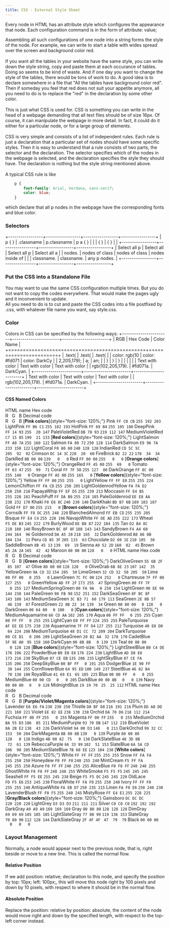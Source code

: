```yaml
---
title: CSS - External Style Sheet
---
```


Every node in HTML has an attribute style which configures the
appearance that node. Each configuration command is in the form of
    attribute: value;

Assembling all such configurations of one node into a string forms the
style of the node. For example, we can write
to start a table with wides spread over the screen and background color
red.\
\
If you want all the tables in your website have the same style, you can
write down the style string, copy and paste them at each occurance of
tables. Doing so seems to be kind of waste. And if one day you want to
change the style of the tables, there would be tons of work to do. A
good idea is to declare somewhere in a file that "All the tables have
background color red". Then if someday you feel that red does not suit
your appetite anymore, all you need to do is to replace the "red" in the
declaration by some other color.\
\
This is just what CSS is used for. CSS is something you can write in the
head of a webpage demanding that all text files should be of size 16px.
Of course, it can manipulate the webpage in more detail. In fact, it
could do it either for a particular node, or for a large group of
elements.\
\
CSS is very simple and consists of a list of independent rules. Each
rule is just a declaration that a particular set of nodes should have
some specific styles. Then it is easy to understand that a rule consists
of two parts, the selector and the declaration. The selector specifies
which of the nodes in the webpage is selected, and the declaration
specifies the style they should have. The declaration is nothing but the
style string mentioned above.\
\
A typical CSS rule is like
```css
    p {
        font-family: Arial, Verdana, sans-serif;
        color: blue;
    }
```

which declare that all p nodes in the webpage have the corresponding
fonts and blue color.
### Selectors

+-----------------+-----------------+-----------------+-----------------+
|     p { }       |     .classname  |     p.classname |     p a { }     |
|                 | { }             |  { }            |                 |
+-----------------+-----------------+-----------------+-----------------+
| Select all p    | Select all      | Select all p    | Select all a    |
| nodes.          | nodes of class  | nodes of class  | nodes inside of |
|                 | classname.      | classname.      | any p nodes.    |
+-----------------+-----------------+-----------------+-----------------+

### Put the CSS into a Standalone File

You may want to use the same CSS configuration multiple times. But you
do not want to copy the codes everywhere. That would make the pages ugly
and it inconvenient to update.\
All you need to do is to cut and paste the CSS codes into a file
postfixed by .css, with whatever file name you want, say style.css.
### Color

Colors in CSS can be specified by the following ways:
+-----------------------+-----------------------+-----------------------+
| RGB                   | Hex Code              | Color Name            |
+=======================+=======================+=======================+
|     .text{            |     .text{            |     .text{            |
|         color: rgb(10 |         color: #fd071 |         color: DarkCy |
| 2,205,179);           | a;                    | an;                   |
|     }                 |     }                 |     }                 |
|                       |                       |                       |
| Text with color       | Text with color       | Text with color       |
| rgb(102,205,179).     | \#fd071a.             | DarkCyan.             |
+-----------------------+-----------------------+-----------------------+
| Text with color       | Text with color       | Text with color       |
| rgb(102,205,179).     | \#fd071a.             | DarkCyan.             |
+-----------------------+-----------------------+-----------------------+

#### CSS Named Colors

HTML name
Hex code\
R   G   B
Decimal code\
R   G   B
[**Pink colors**]{style="font-size: 120%;"}
Pink
`FF C0 CB`
`255 192 203`
LightPink
`FF B6 C1`
`255 182 193`
HotPink
`FF 69 B4`
`255 105 180`
DeepPink
`FF 14 93`
`255  20 147`
PaleVioletRed
`DB 70 93`
`219 112 147`
MediumVioletRed
`C7 15 85`
`199  21 133`
[**Red colors**]{style="font-size: 120%;"}
LightSalmon
`FF A0 7A`
`255 160 122`
Salmon
`FA 80 72`
`250 128 114`
DarkSalmon
`E9 96 7A`
`233 150 122`
LightCoral
`F0 80 80`
`240 128 128`
IndianRed
`CD 5C 5C`
`205  92  92`
Crimson
`DC 14 3C`
`220  20  60`
FireBrick
`B2 22 22`
`178  34  34`
DarkRed
`8B 00 00`
`139   0   0`
Red
`FF 00 00`
`255   0   0`
[**Orange colors**]{style="font-size: 120%;"}
OrangeRed
`FF 45 00`
`255  69   0`
Tomato
`FF 63 47`
`255  99  71`
Coral
`FF 7F 50`
`255 127  80`
DarkOrange
`FF 8C 00`
`255 140   0`
Orange
`FF A5 00`
`255 165   0`
[**Yellow colors**]{style="font-size: 120%;"}
Yellow
`FF FF 00`
`255 255   0`
LightYellow
`FF FF E0`
`255 255 224`
LemonChiffon
`FF FA CD`
`255 250 205`
LightGoldenrodYellow
`FA FA D2`
`250 250 210`
PapayaWhip
`FF EF D5`
`255 239 213`
Moccasin
`FF E4 B5`
`255 228 181`
PeachPuff
`FF DA B9`
`255 218 185`
PaleGoldenrod
`EE E8 AA`
`238 232 170`
Khaki
`F0 E6 8C`
`240 230 140`
DarkKhaki
`BD B7 6B`
`189 183 107`
Gold
`FF D7 00`
`255 215   0`
[**Brown colors**]{style="font-size: 120%;"}
Cornsilk
`FF F8 DC`
`255 248 220`
BlanchedAlmond
`FF EB CD`
`255 235 205`
Bisque
`FF E4 C4`
`255 228 196`
NavajoWhite
`FF DE AD`
`255 222 173`
Wheat
`F5 DE B3`
`245 222 179`
BurlyWood
`DE B8 87`
`222 184 135`
Tan
`D2 B4 8C`
`210 180 140`
RosyBrown
`BC 8F 8F`
`188 143 143`
SandyBrown
`F4 A4 60`
`244 164  96`
Goldenrod
`DA A5 20`
`218 165  32`
DarkGoldenrod
`B8 86 0B`
`184 134  11`
Peru
`CD 85 3F`
`205 133  63`
Chocolate
`D2 69 1E`
`210 105  30`
SaddleBrown
`8B 45 13`
`139  69  19`
Sienna
`A0 52 2D`
`160  82  45`
Brown
`A5 2A 2A`
`165  42  42`
Maroon
`80 00 00`
`128   0   0`
HTML name
Hex code\
R   G   B
Decimal code\
R   G   B
[**Green colors**]{style="font-size: 120%;"}
DarkOliveGreen
`55 6B 2F`
` 85 107  47`
Olive
`80 80 00`
`128 128   0`
OliveDrab
`6B 8E 23`
`107 142  35`
YellowGreen
`9A CD 32`
`154 205  50`
LimeGreen
`32 CD 32`
` 50 205  50`
Lime
`00 FF 00`
`  0 255   0`
LawnGreen
`7C FC 00`
`124 252   0`
Chartreuse
`7F FF 00`
`127 255   0`
GreenYellow
`AD FF 2F`
`173 255  47`
SpringGreen
`00 FF 7F`
`  0 255 127`
MediumSpringGreen
`00 FA 9A`
`  0 250 154`
LightGreen
`90 EE 90`
`144 238 144`
PaleGreen
`98 FB 98`
`152 251 152`
DarkSeaGreen
`8F BC 8F`
`143 188 143`
MediumSeaGreen
`3C B3 71`
` 60 179 113`
SeaGreen
`2E 8B 57`
` 46 139  87`
ForestGreen
`22 8B 22`
` 34 139  34`
Green
`00 80 00`
`  0 128   0`
DarkGreen
`00 64 00`
`  0 100   0`
[**Cyan colors**]{style="font-size: 120%;"}
MediumAquamarine
`66 CD AA`
`102 205 170`
Aqua
`00 FF FF`
`  0 255 255`
Cyan
`00 FF FF`
`  0 255 255`
LightCyan
`E0 FF FF`
`224 255 255`
PaleTurquoise
`AF EE EE`
`175 238 238`
Aquamarine
`7F FF D4`
`127 255 212`
Turquoise
`40 E0 D0`
` 64 224 208`
MediumTurquoise
`48 D1 CC`
` 72 209 204`
DarkTurquoise
`00 CE D1`
`  0 206 209`
LightSeaGreen
`20 B2 AA`
` 32 178 170`
CadetBlue
`5F 9E A0`
` 95 158 160`
DarkCyan
`00 8B 8B`
`  0 139 139`
Teal
`00 80 80`
`  0 128 128`
[**Blue colors**]{style="font-size: 120%;"}
LightSteelBlue
`B0 C4 DE`
`176 196 222`
PowderBlue
`B0 E0 E6`
`176 224 230`
LightBlue
`AD D8 E6`
`173 216 230`
SkyBlue
`87 CE EB`
`135 206 235`
LightSkyBlue
`87 CE FA`
`135 206 250`
DeepSkyBlue
`00 BF FF`
`  0 191 255`
DodgerBlue
`1E 90 FF`
` 30 144 255`
CornflowerBlue
`64 95 ED`
`100 149 237`
SteelBlue
`46 82 B4`
` 70 130 180`
RoyalBlue
`41 69 E1`
` 65 105 225`
Blue
`00 00 FF`
`  0   0 255`
MediumBlue
`00 00 CD`
`  0   0 205`
DarkBlue
`00 00 8B`
`  0   0 139`
Navy
`00 00 80`
`  0   0 128`
MidnightBlue
`19 19 70`
` 25  25 112`
HTML name
Hex code\
R   G   B
Decimal code\
R   G   B
[**Purple/Violet/Magenta colors**]{style="font-size: 120%;"}
Lavender
`E6 E6 FA`
`230 230 250`
Thistle
`D8 BF D8`
`216 191 216`
Plum
`DD A0 DD`
`221 160 221`
Violet
`EE 82 EE`
`238 130 238`
Orchid
`DA 70 D6`
`218 112 214`
Fuchsia
`FF 00 FF`
`255   0 255`
Magenta
`FF 00 FF`
`255   0 255`
MediumOrchid
`BA 55 D3`
`186  85 211`
MediumPurple
`93 70 DB`
`147 112 219`
BlueViolet
`8A 2B E2`
`138  43 226`
DarkViolet
`94 00 D3`
`148   0 211`
DarkOrchid
`99 32 CC`
`153  50 204`
DarkMagenta
`8B 00 8B`
`139   0 139`
Purple
`80 00 80`
`128   0 128`
Indigo
`4B 00 82`
` 75   0 130`
DarkSlateBlue
`48 3D 8B`
` 72  61 139`
RebeccaPurple
`66 33 99`
`102  51 153`
SlateBlue
`6A 5A CD`
`106  90 205`
MediumSlateBlue
`7B 68 EE`
`123 104 238`
[**White colors**]{style="font-size: 120%;"}
White
`FF FF FF`
`255 255 255`
Snow
`FF FA FA`
`255 250 250`
Honeydew
`F0 FF F0`
`240 255 240`
MintCream
`F5 FF FA`
`245 255 250`
Azure
`F0 FF FF`
`240 255 255`
AliceBlue
`F0 F8 FF`
`240 248 255`
GhostWhite
`F8 F8 FF`
`248 248 255`
WhiteSmoke
`F5 F5 F5`
`245 245 245`
Seashell
`FF F5 EE`
`255 245 238`
Beige
`F5 F5 DC`
`245 245 220`
OldLace
`FD F5 E6`
`253 245 230`
FloralWhite
`FF FA F0`
`255 250 240`
Ivory
`FF FF F0`
`255 255 240`
AntiqueWhite
`FA EB D7`
`250 235 215`
Linen
`FA F0 E6`
`250 240 230`
LavenderBlush
`FF F0 F5`
`255 240 245`
MistyRose
`FF E4 E1`
`255 228 225`
[**Gray/Black colors**]{style="font-size: 120%;"}
Gainsboro
`DC DC DC`
`220 220 220`
LightGrey
`D3 D3 D3`
`211 211 211`
Silver
`C0 C0 C0`
`192 192 192`
DarkGray
`A9 A9 A9`
`169 169 169`
Gray
`80 80 80`
`128 128 128`
DimGray
`69 69 69`
`105 105 105`
LightSlateGray
`77 88 99`
`119 136 153`
SlateGray
`70 80 90`
`112 128 144`
DarkSlateGray
`2F 4F 4F`
` 47  79  79`
Black
`00 00 00`
`  0   0   0`
### Layout Management

Normally, a node would appear next to the previous node, that is, right
beside or move to a new line. This is called the normal flow.
#### Relative Position

If we add position: relative; declaration to this node, and specify the
position by top: 10px; left: 100px;, this will move this node right by
100 pixels and down by 10 pixels, with respect to where it should be in
the normal flow.
#### Absolute Position

Replace the position: relative by position: absolute, the content of the
node would move right and down by the specified length, with respect to
the top-left corner instead.

